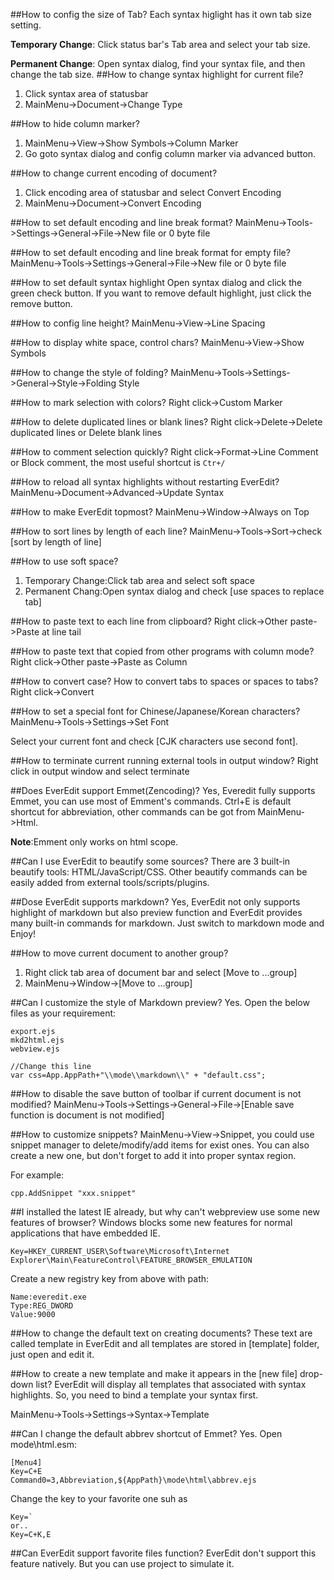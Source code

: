##How to config the size of Tab?
Each syntax higlight has it own tab size setting.

**Temporary Change**: Click status bar's Tab area and select your tab size.

**Permanent Change**: Open syntax dialog, find your syntax file, and then change the tab size.
##How to change syntax highlight for current file?
1. Click syntax area of statusbar
2. MainMenu->Document->Change Type

##How to hide column marker?
1. MainMenu->View->Show Symbols->Column Marker
2. Go goto syntax dialog and config column marker via advanced button.

##How to change current encoding of document?
1. Click encoding area of statusbar and select Convert Encoding
2. MainMenu->Document->Convert Encoding

##How to set default encoding and line break format?
MainMenu->Tools->Settings->General->File->New file or 0 byte file

##How to set default encoding and line break format for empty file?
MainMenu->Tools->Settings->General->File->New file or 0 byte file

##How to set default syntax highlight
Open syntax dialog and click the green check button. If you want to remove default highlight, just click the remove button.

##How to config line height?
MainMenu->View->Line Spacing

##How to display white space, control chars?
MainMenu->View->Show Symbols

##How to change the style of folding?
MainMenu->Tools->Settings->General->Style->Folding Style

##How to mark selection with colors?
Right click->Custom Marker

##How to delete duplicated lines or blank lines?
Right click->Delete->Delete duplicated lines or Delete blank lines

##How to comment selection quickly?
Right click->Format->Line Comment or Block comment, the most useful shortcut is `Ctr+/`

##How to reload all syntax highlights without restarting EverEdit?
MainMenu->Document->Advanced->Update Syntax

##How to make EverEdit topmost?
MainMenu->Window->Always on Top

##How to sort lines by length of each line?
MainMenu->Tools->Sort->check [sort by length of line]

##How to use soft space?
1. Temporary Change:Click tab area and select soft space
2. Permanent Chang:Open syntax dialog and check [use spaces to replace tab]

##How to paste text to each line from clipboard?
Right click->Other paste->Paste at line tail

##How to paste text that copied from other programs with column mode?
Right click->Other paste->Paste as Column

##How to convert case? How to convert tabs to spaces or spaces to tabs?
Right click->Convert

##How to set a special font for Chinese/Japanese/Korean characters?
MainMenu->Tools->Settings->Set Font

Select your current font and check [CJK characters use second font].

##How to terminate current running external tools in output window?
Right click in output window and select terminate

##Does EverEdit support Emmet(Zencoding)?
Yes, Everedit fully supports Emmet, you can use most of Emment's commands. Ctrl+E is default shortcut for abbreviation, other commands can be got from MainMenu->Html.

**Note**:Emment only works on html scope.

##Can I use EverEdit to beautify some sources?
There are 3 built-in beautify tools: HTML/JavaScript/CSS. Other beautify commands can be easily added from external tools/scripts/plugins.

##Dose EverEdit supports markdown?
Yes, EverEdit not only supports highlight of markdown but also preview function and EverEdit provides many built-in commands for markdown. Just switch to markdown mode and Enjoy!

##How to move current document to another group?
1. Right click tab area of document bar and select [Move to ...group]
2. MainMenu->Window->[Move to ...group]

##Can I customize the style of Markdown preview?
Yes. Open the below files as your requirement:

```
export.ejs
mkd2html.ejs
webview.ejs
```

```
//Change this line
var css=App.AppPath+"\\mode\\markdown\\" + "default.css";
```

##How to disable the save button of toolbar if current document is not modified?
MainMenu->Tools->Settings->General->File->[Enable save function is document is not modified]

##How to customize snippets?
MainMenu->View->Snippet, you could use snippet manager to delete/modify/add items for exist ones. You can also create a new one, but don't forget to add it into proper syntax region.

For example:
```
cpp.AddSnippet "xxx.snippet"
```
##I installed the latest IE already, but why can't webpreview use some new features of browser?
Windows blocks some new features for normal applications that have embedded IE.

```
Key=HKEY_CURRENT_USER\Software\Microsoft\Internet Explorer\Main\FeatureControl\FEATURE_BROWSER_EMULATION
```

Create a new registry key from above with path:

```
Name:everedit.exe
Type:REG_DWORD
Value:9000
```

##How to change the default text on creating documents?
These text are called template in EverEdit and all templates are stored in [template] folder, just open and edit it.

##How to create a new template and make it appears in the [new file] drop-down list?
EverEdit will display all templates that associated with syntax highlights. So, you need to bind a template your syntax first.

MainMenu->Tools->Settings->Syntax->Template

##Can I change the default abbrev shortcut of Emmet?
Yes. Open mode\html.esm:

```
[Menu4]
Key=C+E
Command0=3,Abbreviation,${AppPath}\mode\html\abbrev.ejs
```

Change the key to your favorite one suh as 
```
Key=`
or..
Key=C+K,E
```

##Can EverEdit support favorite files function?
EverEdit don't support this feature natively. But you can use project to simulate it.

